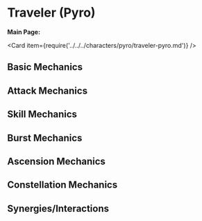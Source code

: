 # Traveler (Pyro)

**Main Page:**

<Card item={require('../../../characters/pyro/traveler-pyro.md')} />

## Basic Mechanics

## Attack Mechanics

## Skill Mechanics

## Burst Mechanics

## Ascension Mechanics

## Constellation Mechanics

## Synergies/Interactions

